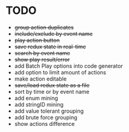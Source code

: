 # TODO
- ~~group action duplicates~~
- ~~include/exclude by event name~~
- ~~play action button~~
- ~~save redux state in real-time~~
- ~~search by event name~~
- ~~show play result/error~~
- add Batch Play options into code generator
- add option to limit amount of actions
- make action editable
- ~~save/load redux state as a file~~
- sort by time or by event name
- add enum mining
- add stringID mining
- add value tolerant grouping
- add brute force grouping
- show actions difference